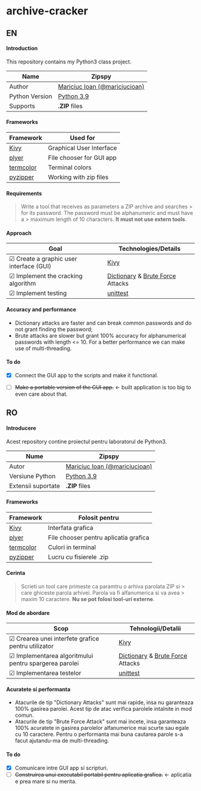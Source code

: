 
  
# archive-cracker    
 ## EN 
#### Introduction    
 This repository contains my Python3 class project.    
    
| Name | Zipspy |    
|--|--|    
| Author | [Mariciuc Ioan (@mariciucioan)](https://github.com/mariciucioan/)    
| Python Version | [Python 3.9](https://docs.python.org/3.9/) |    
| Supports | **.ZIP** files |  

#### Frameworks

| Framework | Used for |
|--|--|
| [Kivy](https://kivy.org/#home) | Graphical User Interface | 
| [plyer](https://pypi.org/project/plyer/) | File chooser for GUI app |
| [termcolor](https://pypi.org/project/termcolor/) | Terminal colors |
| [pyzipper](https://pypi.org/project/pyzipper/) | Working with zip files |
    
#### Requirements 
> Write a tool that receives as parameters a ZIP archive and searches > for its password. The password must be alphanumeric and must have a > maximum length of 10 characters. **It must not use extern tools**.    

#### Approach 
 | Goal | Technologies/Details |    
| -- | -- |    
|☑ Create a graphic user interface (GUI)| [Kivy](https://kivy.org/#home) |    
|☑ Implement the cracking algorithm | [Dictionary](https://www.tech-faq.com/dictionary-attack.html) & [Brute Force](https://www.tech-faq.com/brute-force-attack.html) Attacks |    
|☑ Implement testing| [unittest](https://docs.python.org/3/library/unittest.html) |

#### Accuracy and performance

 - Dictionary attacks are faster and can break common passwords and do not grant finding the password;
 - Brute attacks are slower but grant 100% accuracy for alphanumerical passwords with length <= 10. For a better performance we can make use of multi-threading.

#### To do

 - [x] Connect the GUI app to the scripts and make it functional.
 - [ ] ~~Make a portable version of the GUI app.~~ <- built application is too big to even care about that.

    
## RO    
#### Introducere    
 Acest repository contine proiectul pentru laboratorul de Python3.    
    
| Nume | Zipspy |    
|--|--|    
| Autor | [Mariciuc Ioan (@mariciucioan)](https://github.com/mariciucioan/)    
| Versiune Python | [Python 3.9](https://docs.python.org/3.9/) |    
| Extensii suportate| **.ZIP** files    

#### Frameworks

| Framework | Folosit pentru|
|--|--|
| [Kivy](https://kivy.org/#home) | Interfata grafica | 
| [plyer](https://pypi.org/project/plyer/) | File chooser pentru aplicatia grafica |
| [termcolor](https://pypi.org/project/termcolor/) | Culori in terminal |
| [pyzipper](https://pypi.org/project/pyzipper/) | Lucru cu fisierele .zip |
    
#### Cerinta 
> Scrieti un tool care primeste ca paramtru o arhiva parolata ZIP si > care ghiceste parola arhivei. Parola va fi alfanumerica si va avea > maxim 10 caractere. **Nu se pot folosi tool-uri externe**.    
 #### Mod de abordare 
 | Scop | Tehnologii/Detalii |    
|--|--|    
|☑ Crearea unei interfete grafice pentru utilizator| [Kivy](https://kivy.org/#home) |    
|☑ Implementarea algoritmului pentru spargerea parolei| [Dictionary](https://www.tech-faq.com/dictionary-attack.html) & [Brute Force](https://www.tech-faq.com/brute-force-attack.html) Attacks |    
|☑ Implementarea testelor| [unittest](https://docs.python.org/3/library/unittest.html) |

#### Acuratete si performanta

 - Atacurile de tip "Dictionary Attacks" sunt mai rapide, insa nu garanteaza 100% gasirea parolei. Acest tip de atac verifica parolele intalnite in mod comun.
 - Atacurile de tip "Brute Force Attack" sunt mai incete, insa garanteaza 100% acuratete in gasirea parolelor alfanumerice mai scurte sau egale cu 10 caractere. Pentru o performanta mai buna cautarea parole s-a facut ajutandu-ma de multi-threading.

#### To do

 - [x] Comunicare intre GUI app si scripturi.
 - [ ] ~~Construirea unui executabil portabil pentru aplicatia grafica.~~ <- aplicatia e prea mare si nu merita.

